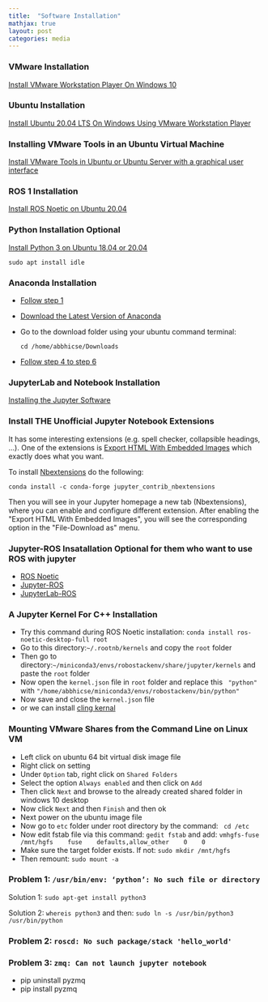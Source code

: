 ```yaml
---
title:  "Software Installation"
mathjax: true
layout: post
categories: media
---
```

### VMware Installation

[Install VMware Workstation Player On Windows 10](https://windows.tutorials24x7.com/blog/how-to-install-vmware-workstation-player-on-windows-10)

### Ubuntu Installation

[Install Ubuntu 20.04 LTS On Windows Using VMware Workstation Player](https://ubuntu.tutorials24x7.com/blog/how-to-install-ubuntu-20-04-lts-on-windows-using-vmware-workstation-player)

### Installing VMware Tools in an Ubuntu Virtual Machine

[Install VMware Tools in Ubuntu or Ubuntu Server with a graphical user interface](https://kb.vmware.com/s/article/1022525)

### ROS 1 Installation

[Install ROS Noetic on Ubuntu 20.04](https://varhowto.com/install-ros-noetic-ubuntu-20-04/)

### Python Installation Optional

[Install Python 3 on Ubuntu 18.04 or 20.04](https://phoenixnap.com/kb/how-to-install-python-3-ubuntu)

``` sudo apt install idle ```

### Anaconda Installation

- [Follow step 1](https://linuxize.com/post/how-to-install-anaconda-on-ubuntu-20-04/)

- [Download the Latest Version of Anaconda](https://www.anaconda.com/products/individual)

- Go to the download folder using your ubuntu command terminal:

  ``` cd /home/abbhicse/Downloads ```

- [Follow step 4 to step 6](https://phoenixnap.com/kb/how-to-install-anaconda-ubuntu-18-04-or-20-04#ftoc-heading-4)

### JupyterLab and Notebook Installation

[Installing the Jupyter Software](https://jupyter.org/install)


### Install THE Unofficial Jupyter Notebook Extensions

It has some interesting extensions (e.g. spell checker, collapsible headings, ...). One of the extensions is [Export HTML With Embedded Images](https://jupyter-contrib-nbextensions.readthedocs.io/en/latest/nbextensions/export_embedded/readme.html) which exactly does what you want.

To install [Nbextensions](https://jupyter-contrib-nbextensions.readthedocs.io/en/latest/) do the following:

```conda install -c conda-forge jupyter_contrib_nbextensions```

Then you will see in your Jupyter homepage a new tab (Nbextensions), where you can enable and configure different extension.
After enabling the "Export HTML With Embedded Images", you will see the corresponding option in the "File-Download as" menu.

### Jupyter-ROS Insatallation Optional for them who want to use ROS with jupyter
- [ROS Noetic](https://github.com/RoboStack/ros-noetic)
- [Jupyter-ROS](https://github.com/RoboStack/jupyter-ros)
- [JupyterLab-ROS](https://github.com/RoboStack/jupyterlab-ros)

### A Jupyter Kernel For C++ Installation

- Try this command during ROS Noetic installation: `conda install ros-noetic-desktop-full root`
- Go to this directory:`~/.rootnb/kernels` and copy the `root` folder
- Then go to directory:`~/miniconda3/envs/robostackenv/share/jupyter/kernels` and paste the `root` folder
- Now open the `kernel.json` file in `root` folder and replace this ` "python"` with `"/home/abbhicse/miniconda3/envs/robostackenv/bin/python"`
- Now save and close the `kernel.json` file
- or we can install [cling kernal](https://github.com/jupyter-xeus/xeus-cling)

### Mounting VMware Shares from the Command Line on Linux VM

- Left click on ubuntu 64 bit virtual disk image file
- Right click on setting 
- Under ```Option``` tab, right click on ```Shared Folders```
- Select the option ```Always enabled``` and then click on ```Add```
- Then click ```Next``` and browse to the already created shared folder in windows 10 desktop
- Now click ```Next``` and then ```Finish``` and then ok
- Next power on the ubuntu image file
- Now go to ```etc``` folder under root directory by the command: ``` cd /etc```
- Now edit fstab file via this command: ```gedit fstab``` and add: ```vmhgfs-fuse    /mnt/hgfs    fuse    defaults,allow_other    0    0 ```
- Make sure the target folder exists. If not: ```sudo mkdir /mnt/hgfs```
- Then remount: ```sudo mount -a```

### Problem 1: ``` /usr/bin/env: ‘python’: No such file or directory ```

Solution 1: ``` sudo apt-get install python3 ```

Solution 2: ``` whereis python3 ``` and then: ```sudo ln -s /usr/bin/python3 /usr/bin/python  ```

### Problem 2: ```roscd: No such package/stack 'hello_world'```

### Problem 3: ```zmq: Can not launch jupyter notebook```
- pip uninstall pyzmq
- pip install pyzmq
